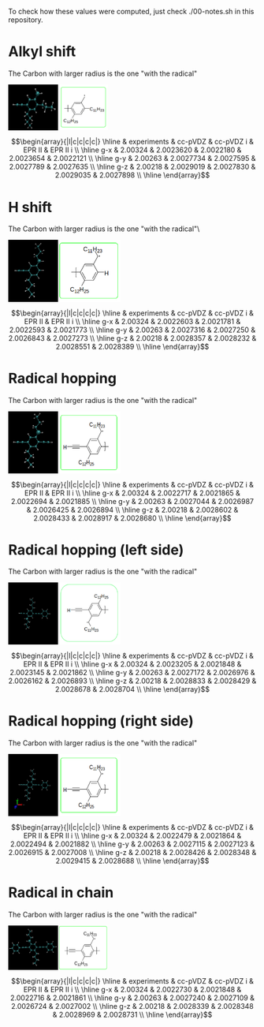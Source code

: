 To check how these values were computed, just check ./00-notes.sh in this
repository.

# Alkyl shift
The Carbon with larger radius is the one "with the radical"
<div style="display: flex;">
  <img src="/AlkylShift/Alkylshift.png" alt="Image 1" width="20%">
  <img src="/AlkylShift/Alkyl.png" alt="Image 2" width="20%">
</div>

```math
\begin{array}{|l|c|c|c|c|}
\hline
       & experiments &   cc-pVDZ   &  cc-pVDZ i &   EPR II  &  EPR II i \\ \hline
g-x    &   2.00324   &  2.0023620  &  2.0022180 & 2.0023654 & 2.0022121 \\ \hline
g-y    &   2.00263   &  2.0027734  &  2.0027595 & 2.0027789 & 2.0027635 \\ \hline
g-z    &   2.00218   &  2.0029019  &  2.0027830 & 2.0029035 & 2.0027898 \\ \hline
\end{array}
```

# H shift
The Carbon with larger radius is the one "with the radical"\

<div style="display: flex;">
  <img src="/Hshift/Hshift.png" alt="Image 1" width="20%">
  <img src="/Hshift/H.png" alt="Image 2" width="25%">
</div>

```math
\begin{array}{|l|c|c|c|c|}
\hline
       & experiments &   cc-pVDZ   &  cc-pVDZ i &   EPR II  &  EPR II i \\ \hline
g-x    &   2.00324   &  2.0022603  &  2.0021781 & 2.0022593 & 2.0021773 \\ \hline
g-y    &   2.00263   &  2.0027316  &  2.0027250 & 2.0026843 & 2.0027273 \\ \hline
g-z    &   2.00218   &  2.0028357  &  2.0028232 & 2.0028551 & 2.0028389 \\ \hline
\end{array}
```
 
# Radical hopping
The Carbon with larger radius is the one "with the radical"

<div style="display: flex;">
  <img src="/Rhop/Rhop.png" alt="Image 1" width="20%">
  <img src="/Rhop/radical.png" alt="Image 2" width="25%">
</div>

```math
\begin{array}{|l|c|c|c|c|}
\hline
       & experiments &   cc-pVDZ   &  cc-pVDZ i &   EPR II  &  EPR II i \\ \hline
g-x    &   2.00324   &  2.0022717  & 2.0021865  & 2.0022694 & 2.0021885 \\ \hline
g-y    &   2.00263   &  2.0027044  & 2.0026987  & 2.0026425 & 2.0026894 \\ \hline
g-z    &   2.00218   &  2.0028602  & 2.0028433  & 2.0028917 & 2.0028680 \\ \hline
\end{array}
```

# Radical hopping (left side)
The Carbon with larger radius is the one "with the radical"
<div style="display: flex;">
  <img src="/left/left.png" alt="Image 1" width="20%">
  <img src="/left/left2.png" alt="Image 2" width="25%">
</div>

```math
\begin{array}{|l|c|c|c|c|}
\hline
       & experiments &   cc-pVDZ   &  cc-pVDZ i &   EPR II  &  EPR II i \\ \hline
g-x    &   2.00324   &  2.0023205  & 2.0021848  & 2.0023145 & 2.0021862 \\ \hline
g-y    &   2.00263   &  2.0027172  & 2.0026976  & 2.0026162 & 2.0026893 \\ \hline
g-z    &   2.00218   &  2.0028833  & 2.0028429  & 2.0028678 & 2.0028704 \\ \hline
\end{array}
```

# Radical hopping (right side)
The Carbon with larger radius is the one "with the radical"
<div style="display: flex;">
  <img src="/right/right.png" alt="Image 1" width="20%">
  <img src="/Rhop/radical.png" alt="Image 2" width="25%">
</div>

```math
\begin{array}{|l|c|c|c|c|}
\hline
       & experiments &   cc-pVDZ   &  cc-pVDZ i &   EPR II  &  EPR II i \\ \hline
g-x    &   2.00324   &  2.0022479  & 2.0021864  & 2.0022494 & 2.0021882 \\ \hline
g-y    &   2.00263   &  2.0027115  & 2.0027123  & 2.0026915 & 2.0027008 \\ \hline
g-z    &   2.00218   &  2.0028426  & 2.0028348  & 2.0029415 & 2.0028688 \\ \hline
\end{array}
```

# Radical in chain
The Carbon with larger radius is the one "with the radical"
<div style="display: flex;">
  <img src="/inchain/inchain.png" alt="Image 1" width="20%">
  <img src="/inchain/chain.png" alt="Image 2" width="20%">
</div>

```math
\begin{array}{|l|c|c|c|c|}
\hline
       & experiments &   cc-pVDZ   &  cc-pVDZ i &   EPR II  &  EPR II i \\ \hline
g-x    &   2.00324   &  2.0022730  &  2.0021848 & 2.0022716 & 2.0021861 \\ \hline
g-y    &   2.00263   &  2.0027240  &  2.0027109 & 2.0026724 & 2.0027002 \\ \hline
g-z    &   2.00218   &  2.0028339  &  2.0028348 & 2.0028969 & 2.0028731 \\ \hline
\end{array}
```
